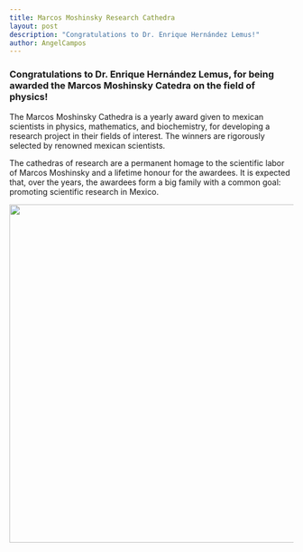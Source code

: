 ```yaml
---
title: Marcos Moshinsky Research Cathedra
layout: post
description: "Congratulations to Dr. Enrique Hernández Lemus!"
author: AngelCampos
---
```


### Congratulations to Dr. Enrique Hernández Lemus, for being awarded the Marcos Moshinsky Catedra on the field of physics!

The Marcos Moshinsky Cathedra is a yearly award given to mexican scientists in physics, mathematics, and biochemistry, for developing a research project in their fields of interest. The winners are rigorously selected by renowned mexican scientists.

The cathedras of research are a permanent homage to the scientific labor of Marcos Moshinsky and a lifetime honour for the awardees. It is expected that, over the years, the awardees form a big family with a common goal: promoting scientific research in Mexico.


<img src="https://cloud.githubusercontent.com/assets/9357097/19713994/32cfde4a-9b10-11e6-89d8-8035b96e8290.jpg" width="600px">
